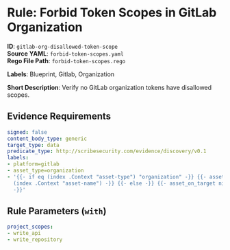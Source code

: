 # Rule: Forbid Token Scopes in GitLab Organization

**ID**: `gitlab-org-disallowed-token-scope`  
**Source YAML**: `forbid-token-scopes.yaml`  
**Rego File Path**: `forbid-token-scopes.rego`  

**Labels**: Blueprint, Gitlab, Organization

**Short Description**: Verify no GitLab organization tokens have disallowed scopes.

## Evidence Requirements

```yaml
signed: false
content_body_type: generic
target_type: data
predicate_type: http://scribesecurity.com/evidence/discovery/v0.1
labels:
- platform=gitlab
- asset_type=organization
- '{{- if eq (index .Context "asset-type") "organization" -}} {{- asset_on_target
  (index .Context "asset-name") -}} {{- else -}} {{- asset_on_target nil -}} {{- end
  -}}'
```
## Rule Parameters (`with`)

```yaml
project_scopes:
- write_api
- write_repository
```
